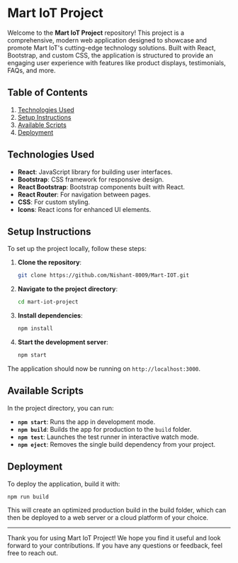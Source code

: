 # Mart IoT Project

Welcome to the **Mart IoT Project** repository! This project is a comprehensive, modern web application designed to showcase and promote Mart IoT's cutting-edge technology solutions. Built with React, Bootstrap, and custom CSS, the application is structured to provide an engaging user experience with features like product displays, testimonials, FAQs, and more.

## Table of Contents


1. [Technologies Used](#technologies-used)
2. [Setup Instructions](#setup-instructions)
3. [Available Scripts](#available-scripts)
4. [Deployment](#deployment)


## Technologies Used

- **React**: JavaScript library for building user interfaces.
- **Bootstrap**: CSS framework for responsive design.
- **React Bootstrap**: Bootstrap components built with React.
- **React Router**: For navigation between pages.
- **CSS**: For custom styling.
- **Icons**: React icons for enhanced UI elements.

## Setup Instructions

To set up the project locally, follow these steps:

1. **Clone the repository**:
   ```bash
   git clone https://github.com/Nishant-8009/Mart-IOT.git

2. **Navigate to the project directory**:
    ```bash
    cd mart-iot-project

3. **Install dependencies**:
    ```bash
    npm install

4. **Start the development server**:
    ```bash
    npm start

The application should now be running on `http://localhost:3000`.

## Available Scripts

In the project directory, you can run:

- **`npm start`**: Runs the app in development mode.
- **`npm build`**: Builds the app for production to the `build` folder.
- **`npm test`**: Launches the test runner in interactive watch mode.
- **`npm eject`**: Removes the single build dependency from your project.

## Deployment

To deploy the application, build it with:

```bash
npm run build
```
This will create an optimized production build in the build folder, which can then be deployed to a web server or a cloud platform of your choice.

---
Thank you for using Mart IoT Project! We hope you find it useful and look forward to your contributions. If you have any questions or feedback, feel free to reach out.
